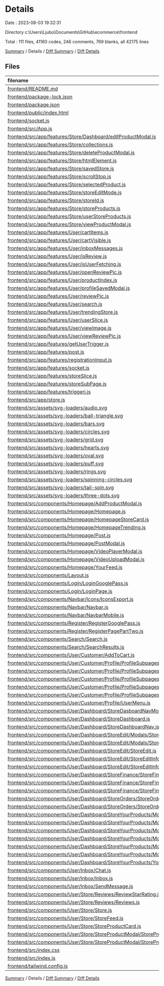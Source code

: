 # Details

Date : 2023-08-03 19:32:31

Directory c:\\Users\\Ljubo\\Documents\\GitHub\\ecommerce\\frontend

Total : 111 files,  41160 codes, 246 comments, 769 blanks, all 42175 lines

[Summary](results.md) / Details / [Diff Summary](diff.md) / [Diff Details](diff-details.md)

## Files
| filename | language | code | comment | blank | total |
| :--- | :--- | ---: | ---: | ---: | ---: |
| [frontend/README.md](/frontend/README.md) | Markdown | 38 | 0 | 33 | 71 |
| [frontend/package-lock.json](/frontend/package-lock.json) | JSON | 31,210 | 0 | 1 | 31,211 |
| [frontend/package.json](/frontend/package.json) | JSON | 62 | 0 | 1 | 63 |
| [frontend/public/index.html](/frontend/public/index.html) | HTML | 26 | 23 | 2 | 51 |
| [frontend/socket.js](/frontend/socket.js) | JavaScript | 3 | 0 | 3 | 6 |
| [frontend/src/App.js](/frontend/src/App.js) | JavaScript | 154 | 2 | 14 | 170 |
| [frontend/src/app/features/Store/Dashboard/editProductModal.js](/frontend/src/app/features/Store/Dashboard/editProductModal.js) | JavaScript | 15 | 0 | 5 | 20 |
| [frontend/src/app/features/Store/collections.js](/frontend/src/app/features/Store/collections.js) | JavaScript | 20 | 0 | 5 | 25 |
| [frontend/src/app/features/Store/deleteProductModal.js](/frontend/src/app/features/Store/deleteProductModal.js) | JavaScript | 15 | 0 | 5 | 20 |
| [frontend/src/app/features/Store/htmlElement.js](/frontend/src/app/features/Store/htmlElement.js) | JavaScript | 15 | 0 | 5 | 20 |
| [frontend/src/app/features/Store/savedStore.js](/frontend/src/app/features/Store/savedStore.js) | JavaScript | 15 | 0 | 5 | 20 |
| [frontend/src/app/features/Store/scrollStop.js](/frontend/src/app/features/Store/scrollStop.js) | JavaScript | 15 | 0 | 5 | 20 |
| [frontend/src/app/features/Store/selectedProduct.js](/frontend/src/app/features/Store/selectedProduct.js) | JavaScript | 15 | 0 | 5 | 20 |
| [frontend/src/app/features/Store/storeEditMode.js](/frontend/src/app/features/Store/storeEditMode.js) | JavaScript | 15 | 0 | 5 | 20 |
| [frontend/src/app/features/Store/storeId.js](/frontend/src/app/features/Store/storeId.js) | JavaScript | 15 | 0 | 5 | 20 |
| [frontend/src/app/features/Store/storeProducts.js](/frontend/src/app/features/Store/storeProducts.js) | JavaScript | 15 | 0 | 5 | 20 |
| [frontend/src/app/features/Store/userStoreProducts.js](/frontend/src/app/features/Store/userStoreProducts.js) | JavaScript | 15 | 0 | 5 | 20 |
| [frontend/src/app/features/Store/viewProductModal.js](/frontend/src/app/features/Store/viewProductModal.js) | JavaScript | 15 | 0 | 5 | 20 |
| [frontend/src/app/features/User/cartItems.js](/frontend/src/app/features/User/cartItems.js) | JavaScript | 26 | 0 | 7 | 33 |
| [frontend/src/app/features/User/cartVisible.js](/frontend/src/app/features/User/cartVisible.js) | JavaScript | 15 | 0 | 5 | 20 |
| [frontend/src/app/features/User/inboxMessages.js](/frontend/src/app/features/User/inboxMessages.js) | JavaScript | 21 | 0 | 5 | 26 |
| [frontend/src/app/features/User/isReview.js](/frontend/src/app/features/User/isReview.js) | JavaScript | 15 | 0 | 5 | 20 |
| [frontend/src/app/features/User/isUserFetching.js](/frontend/src/app/features/User/isUserFetching.js) | JavaScript | 15 | 0 | 5 | 20 |
| [frontend/src/app/features/User/openReviewPic.js](/frontend/src/app/features/User/openReviewPic.js) | JavaScript | 15 | 0 | 5 | 20 |
| [frontend/src/app/features/User/productIndex.js](/frontend/src/app/features/User/productIndex.js) | JavaScript | 15 | 0 | 5 | 20 |
| [frontend/src/app/features/User/profileSavedModal.js](/frontend/src/app/features/User/profileSavedModal.js) | JavaScript | 15 | 0 | 5 | 20 |
| [frontend/src/app/features/User/reviewPic.js](/frontend/src/app/features/User/reviewPic.js) | JavaScript | 22 | 0 | 5 | 27 |
| [frontend/src/app/features/User/search.js](/frontend/src/app/features/User/search.js) | JavaScript | 26 | 0 | 5 | 31 |
| [frontend/src/app/features/User/trendingStore.js](/frontend/src/app/features/User/trendingStore.js) | JavaScript | 28 | 1 | 7 | 36 |
| [frontend/src/app/features/User/userSlice.js](/frontend/src/app/features/User/userSlice.js) | JavaScript | 54 | 2 | 9 | 65 |
| [frontend/src/app/features/User/viewImage.js](/frontend/src/app/features/User/viewImage.js) | JavaScript | 15 | 0 | 5 | 20 |
| [frontend/src/app/features/User/viewReviewPic.js](/frontend/src/app/features/User/viewReviewPic.js) | JavaScript | 15 | 0 | 5 | 20 |
| [frontend/src/app/features/getUserTrigger.js](/frontend/src/app/features/getUserTrigger.js) | JavaScript | 15 | 0 | 5 | 20 |
| [frontend/src/app/features/post.js](/frontend/src/app/features/post.js) | JavaScript | 17 | 0 | 4 | 21 |
| [frontend/src/app/features/registrationInput.js](/frontend/src/app/features/registrationInput.js) | JavaScript | 15 | 0 | 4 | 19 |
| [frontend/src/app/features/socket.js](/frontend/src/app/features/socket.js) | JavaScript | 15 | 0 | 4 | 19 |
| [frontend/src/app/features/storeSlice.js](/frontend/src/app/features/storeSlice.js) | JavaScript | 15 | 0 | 4 | 19 |
| [frontend/src/app/features/storeSubPage.js](/frontend/src/app/features/storeSubPage.js) | JavaScript | 15 | 0 | 5 | 20 |
| [frontend/src/app/features/triggeri.js](/frontend/src/app/features/triggeri.js) | JavaScript | 54 | 0 | 5 | 59 |
| [frontend/src/app/store.js](/frontend/src/app/store.js) | JavaScript | 71 | 0 | 1 | 72 |
| [frontend/src/assets/svg-loaders/audio.svg](/frontend/src/assets/svg-loaders/audio.svg) | XML | 28 | 1 | 0 | 29 |
| [frontend/src/assets/svg-loaders/ball-triangle.svg](/frontend/src/assets/svg-loaders/ball-triangle.svg) | XML | 45 | 2 | 0 | 47 |
| [frontend/src/assets/svg-loaders/bars.svg](/frontend/src/assets/svg-loaders/bars.svg) | XML | 52 | 0 | 1 | 53 |
| [frontend/src/assets/svg-loaders/circles.svg](/frontend/src/assets/svg-loaders/circles.svg) | XML | 20 | 0 | 1 | 21 |
| [frontend/src/assets/svg-loaders/grid.svg](/frontend/src/assets/svg-loaders/grid.svg) | XML | 56 | 0 | 1 | 57 |
| [frontend/src/assets/svg-loaders/hearts.svg](/frontend/src/assets/svg-loaders/hearts.svg) | XML | 17 | 1 | 1 | 19 |
| [frontend/src/assets/svg-loaders/oval.svg](/frontend/src/assets/svg-loaders/oval.svg) | XML | 16 | 1 | 0 | 17 |
| [frontend/src/assets/svg-loaders/puff.svg](/frontend/src/assets/svg-loaders/puff.svg) | XML | 36 | 1 | 0 | 37 |
| [frontend/src/assets/svg-loaders/rings.svg](/frontend/src/assets/svg-loaders/rings.svg) | XML | 41 | 1 | 0 | 42 |
| [frontend/src/assets/svg-loaders/spinning-circles.svg](/frontend/src/assets/svg-loaders/spinning-circles.svg) | XML | 54 | 1 | 0 | 55 |
| [frontend/src/assets/svg-loaders/tail-spin.svg](/frontend/src/assets/svg-loaders/tail-spin.svg) | XML | 31 | 1 | 1 | 33 |
| [frontend/src/assets/svg-loaders/three-dots.svg](/frontend/src/assets/svg-loaders/three-dots.svg) | XML | 32 | 1 | 1 | 34 |
| [frontend/src/components/Homepage/AddProductModal.js](/frontend/src/components/Homepage/AddProductModal.js) | JavaScript | 78 | 0 | 4 | 82 |
| [frontend/src/components/Homepage/Homepage.js](/frontend/src/components/Homepage/Homepage.js) | JavaScript | 93 | 1 | 8 | 102 |
| [frontend/src/components/Homepage/HomepageStoreCard.js](/frontend/src/components/Homepage/HomepageStoreCard.js) | JavaScript | 26 | 24 | 3 | 53 |
| [frontend/src/components/Homepage/HomepageTrending.js](/frontend/src/components/Homepage/HomepageTrending.js) | JavaScript | 40 | 0 | 5 | 45 |
| [frontend/src/components/Homepage/Post.js](/frontend/src/components/Homepage/Post.js) | JavaScript | 209 | 0 | 8 | 217 |
| [frontend/src/components/Homepage/PostModal.js](/frontend/src/components/Homepage/PostModal.js) | JavaScript | 316 | 1 | 10 | 327 |
| [frontend/src/components/Homepage/VideoPlayerModal.js](/frontend/src/components/Homepage/VideoPlayerModal.js) | JavaScript | 49 | 0 | 3 | 52 |
| [frontend/src/components/Homepage/VideoUploadModal.js](/frontend/src/components/Homepage/VideoUploadModal.js) | JavaScript | 110 | 1 | 6 | 117 |
| [frontend/src/components/Homepage/YourFeed.js](/frontend/src/components/Homepage/YourFeed.js) | JavaScript | 338 | 3 | 13 | 354 |
| [frontend/src/components/Layout.js](/frontend/src/components/Layout.js) | JavaScript | 85 | 0 | 10 | 95 |
| [frontend/src/components/Login/LoginGooglePass.js](/frontend/src/components/Login/LoginGooglePass.js) | JavaScript | 63 | 0 | 10 | 73 |
| [frontend/src/components/Login/LoginPage.js](/frontend/src/components/Login/LoginPage.js) | JavaScript | 109 | 0 | 8 | 117 |
| [frontend/src/components/Navbar/Icons/IconsExport.js](/frontend/src/components/Navbar/Icons/IconsExport.js) | JavaScript | 162 | 0 | 9 | 171 |
| [frontend/src/components/Navbar/Navbar.js](/frontend/src/components/Navbar/Navbar.js) | JavaScript | 221 | 0 | 6 | 227 |
| [frontend/src/components/Navbar/NavbarMobile.js](/frontend/src/components/Navbar/NavbarMobile.js) | JavaScript | 364 | 5 | 11 | 380 |
| [frontend/src/components/Register/RegisterGooglePass.js](/frontend/src/components/Register/RegisterGooglePass.js) | JavaScript | 88 | 0 | 9 | 97 |
| [frontend/src/components/Register/RegisterPagePartTwo.js](/frontend/src/components/Register/RegisterPagePartTwo.js) | JavaScript | 133 | 0 | 9 | 142 |
| [frontend/src/components/Search/Search.js](/frontend/src/components/Search/Search.js) | JavaScript | 275 | 16 | 15 | 306 |
| [frontend/src/components/Search/SearchResults.js](/frontend/src/components/Search/SearchResults.js) | JavaScript | 52 | 0 | 3 | 55 |
| [frontend/src/components/User/Customer/AddToCart.js](/frontend/src/components/User/Customer/AddToCart.js) | JavaScript | 216 | 21 | 15 | 252 |
| [frontend/src/components/User/Customer/Profile/ProfileSubpages/ManageFollowers.js](/frontend/src/components/User/Customer/Profile/ProfileSubpages/ManageFollowers.js) | JavaScript | 130 | 0 | 8 | 138 |
| [frontend/src/components/User/Customer/Profile/ProfileSubpages/OrderHistory.js](/frontend/src/components/User/Customer/Profile/ProfileSubpages/OrderHistory.js) | JavaScript | 262 | 0 | 9 | 271 |
| [frontend/src/components/User/Customer/Profile/ProfileSubpages/OrderHistoryModal.js](/frontend/src/components/User/Customer/Profile/ProfileSubpages/OrderHistoryModal.js) | JavaScript | 175 | 0 | 7 | 182 |
| [frontend/src/components/User/Customer/Profile/ProfileSubpages/Profile.js](/frontend/src/components/User/Customer/Profile/ProfileSubpages/Profile.js) | JavaScript | 138 | 0 | 9 | 147 |
| [frontend/src/components/User/Customer/Profile/ProfileSubpages/ShippingDetails.js](/frontend/src/components/User/Customer/Profile/ProfileSubpages/ShippingDetails.js) | JavaScript | 108 | 0 | 7 | 115 |
| [frontend/src/components/User/Customer/Profile/UserMenu.js](/frontend/src/components/User/Customer/Profile/UserMenu.js) | JavaScript | 131 | 0 | 2 | 133 |
| [frontend/src/components/User/Dashboard/StoreDasboardNavMobile.js](/frontend/src/components/User/Dashboard/StoreDasboardNavMobile.js) | JavaScript | 125 | 0 | 5 | 130 |
| [frontend/src/components/User/Dashboard/StoreDashboard.js](/frontend/src/components/User/Dashboard/StoreDashboard.js) | JavaScript | 20 | 0 | 4 | 24 |
| [frontend/src/components/User/Dashboard/StoreDashboardNav.js](/frontend/src/components/User/Dashboard/StoreDashboardNav.js) | JavaScript | 166 | 0 | 6 | 172 |
| [frontend/src/components/User/Dashboard/StoreEdit/Modals/StoreDeleteProductModal.js](/frontend/src/components/User/Dashboard/StoreEdit/Modals/StoreDeleteProductModal.js) | JavaScript | 56 | 0 | 5 | 61 |
| [frontend/src/components/User/Dashboard/StoreEdit/Modals/StoreSavedModal.js](/frontend/src/components/User/Dashboard/StoreEdit/Modals/StoreSavedModal.js) | JavaScript | 34 | 0 | 4 | 38 |
| [frontend/src/components/User/Dashboard/StoreEdit/StoreEdit.js](/frontend/src/components/User/Dashboard/StoreEdit/StoreEdit.js) | JavaScript | 126 | 17 | 11 | 154 |
| [frontend/src/components/User/Dashboard/StoreEdit/StoreEditInfo.js](/frontend/src/components/User/Dashboard/StoreEdit/StoreEditInfo.js) | JavaScript | 85 | 2 | 6 | 93 |
| [frontend/src/components/User/Dashboard/StoreEdit/StoreEditInfoInputs.js](/frontend/src/components/User/Dashboard/StoreEdit/StoreEditInfoInputs.js) | JavaScript | 140 | 2 | 7 | 149 |
| [frontend/src/components/User/Dashboard/StoreFinance/StoreFinance.js](/frontend/src/components/User/Dashboard/StoreFinance/StoreFinance.js) | JavaScript | 33 | 0 | 4 | 37 |
| [frontend/src/components/User/Dashboard/StoreFinance/StoreFinanceLast5Sales.js](/frontend/src/components/User/Dashboard/StoreFinance/StoreFinanceLast5Sales.js) | JavaScript | 74 | 0 | 5 | 79 |
| [frontend/src/components/User/Dashboard/StoreFinance/StoreFinanceSales.js](/frontend/src/components/User/Dashboard/StoreFinance/StoreFinanceSales.js) | JavaScript | 104 | 1 | 9 | 114 |
| [frontend/src/components/User/Dashboard/StoreOrders/StoreOrders.js](/frontend/src/components/User/Dashboard/StoreOrders/StoreOrders.js) | JavaScript | 203 | 5 | 10 | 218 |
| [frontend/src/components/User/Dashboard/StoreOrders/StoreOrdersModal.js](/frontend/src/components/User/Dashboard/StoreOrders/StoreOrdersModal.js) | JavaScript | 160 | 0 | 8 | 168 |
| [frontend/src/components/User/Dashboard/StoreYourProducts/Modals/AddCollectionModal/Add.js](/frontend/src/components/User/Dashboard/StoreYourProducts/Modals/AddCollectionModal/Add.js) | JavaScript | 34 | 0 | 4 | 38 |
| [frontend/src/components/User/Dashboard/StoreYourProducts/Modals/AddCollectionModal/AddCollectionModal.js](/frontend/src/components/User/Dashboard/StoreYourProducts/Modals/AddCollectionModal/AddCollectionModal.js) | JavaScript | 189 | 1 | 6 | 196 |
| [frontend/src/components/User/Dashboard/StoreYourProducts/Modals/AddProductModal/AddProductInputs.js](/frontend/src/components/User/Dashboard/StoreYourProducts/Modals/AddProductModal/AddProductInputs.js) | JavaScript | 230 | 3 | 10 | 243 |
| [frontend/src/components/User/Dashboard/StoreYourProducts/Modals/AddProductModal/AddProductModal.js](/frontend/src/components/User/Dashboard/StoreYourProducts/Modals/AddProductModal/AddProductModal.js) | JavaScript | 51 | 1 | 4 | 56 |
| [frontend/src/components/User/Dashboard/StoreYourProducts/Modals/EditProductModal/EditProductInputs.js](/frontend/src/components/User/Dashboard/StoreYourProducts/Modals/EditProductModal/EditProductInputs.js) | JavaScript | 238 | 3 | 10 | 251 |
| [frontend/src/components/User/Dashboard/StoreYourProducts/Modals/EditProductModal/EditProductModal.js](/frontend/src/components/User/Dashboard/StoreYourProducts/Modals/EditProductModal/EditProductModal.js) | JavaScript | 73 | 2 | 6 | 81 |
| [frontend/src/components/User/Dashboard/StoreYourProducts/YourProducts.js](/frontend/src/components/User/Dashboard/StoreYourProducts/YourProducts.js) | JavaScript | 183 | 12 | 10 | 205 |
| [frontend/src/components/User/Inbox/Chat.js](/frontend/src/components/User/Inbox/Chat.js) | JavaScript | 107 | 1 | 8 | 116 |
| [frontend/src/components/User/Inbox/Inbox.js](/frontend/src/components/User/Inbox/Inbox.js) | JavaScript | 196 | 8 | 20 | 224 |
| [frontend/src/components/User/Inbox/SendMessage.js](/frontend/src/components/User/Inbox/SendMessage.js) | JavaScript | 172 | 3 | 7 | 182 |
| [frontend/src/components/User/Store/Reviews/ReviewStarRating.js](/frontend/src/components/User/Store/Reviews/ReviewStarRating.js) | JavaScript | 47 | 0 | 5 | 52 |
| [frontend/src/components/User/Store/Reviews/Reviews.js](/frontend/src/components/User/Store/Reviews/Reviews.js) | JavaScript | 264 | 4 | 19 | 287 |
| [frontend/src/components/User/Store/Store.js](/frontend/src/components/User/Store/Store.js) | JavaScript | 256 | 54 | 17 | 327 |
| [frontend/src/components/User/Store/StoreFeed.js](/frontend/src/components/User/Store/StoreFeed.js) | JavaScript | 60 | 0 | 7 | 67 |
| [frontend/src/components/User/Store/StoreProductCard.js](/frontend/src/components/User/Store/StoreProductCard.js) | JavaScript | 132 | 2 | 9 | 143 |
| [frontend/src/components/User/Store/StoreProductModal/StoreProductModal.js](/frontend/src/components/User/Store/StoreProductModal/StoreProductModal.js) | JavaScript | 226 | 3 | 11 | 240 |
| [frontend/src/components/User/Store/StoreProductModal/StoreProductPictures.js](/frontend/src/components/User/Store/StoreProductModal/StoreProductPictures.js) | JavaScript | 321 | 1 | 7 | 329 |
| [frontend/src/index.css](/frontend/src/index.css) | CSS | 434 | 10 | 84 | 528 |
| [frontend/src/index.js](/frontend/src/index.js) | JavaScript | 18 | 0 | 2 | 20 |
| [frontend/tailwind.config.js](/frontend/tailwind.config.js) | JavaScript | 12 | 1 | 2 | 15 |

[Summary](results.md) / Details / [Diff Summary](diff.md) / [Diff Details](diff-details.md)